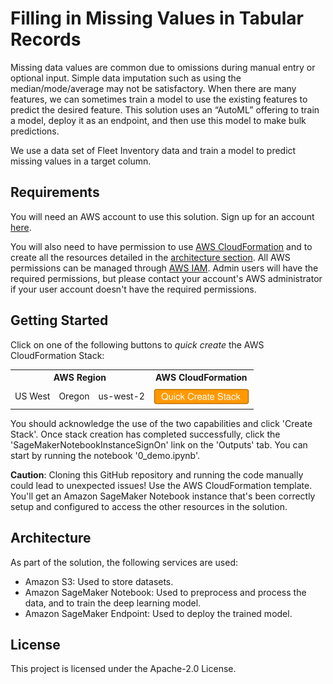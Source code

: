 # Filling in Missing Values in Tabular Records

Missing data values are common due to omissions during manual entry or optional input. Simple data imputation such as using the median/mode/average may not be satisfactory. When there are many features, we can sometimes train a model to use the existing features to predict the desired feature. This solution uses an “AutoML” offering to train a model, deploy it as an endpoint, and then use this model to make bulk predictions. 

We use a data set of Fleet Inventory data and train a model to predict missing values in a target column.


## Requirements

You will need an AWS account to use this solution. Sign up for an account [here](https://aws.amazon.com/).

You will also need to have permission to use [AWS CloudFormation](https://aws.amazon.com/cloudformation/) and to create all the resources detailed in the [architecture section](#architecture). All AWS permissions can be managed through [AWS IAM](https://aws.amazon.com/iam/). Admin users will have the required permissions, but please contact your account's AWS administrator if your user account doesn't have the required permissions.

## Getting Started

Click on one of the following buttons to *quick create* the AWS CloudFormation Stack:

<table>
  <tr>
    <th colspan="3">AWS Region</td>
    <th>AWS CloudFormation</td>
  </tr>
  <tr>
    <td>US West</td>
    <td>Oregon</td>
    <td>us-west-2</td>
    <td align="center">
      <a href="https://us-west-2.console.aws.amazon.com/cloudformation/home?region=us-west-2#/stacks/create/review?templateURL=https://sagemaker-solutions-prod-us-west-2.s3.us-west-2.amazonaws.com/filling-in-missing-values/deployment/template.yaml&SolutionName=filling-in-missing-values&CreateNotebookInstance=true">
        <img src="docs/launch_button.svg" height="30">
      </a>
    </td>
  </tr>
</table>

You should acknowledge the use of the two capabilities and click 'Create Stack'. Once stack creation has completed successfully, click the 'SageMakerNotebookInstanceSignOn' link on the 'Outputs' tab. You can start by running the notebook '0_demo.ipynb'.

**Caution**: Cloning this GitHub repository and running the code manually could lead to unexpected issues! Use the AWS CloudFormation template. You'll get an Amazon SageMaker Notebook instance that's been correctly setup and configured to access the other resources in the solution.


## Architecture
As part of the solution, the following services are used:

* Amazon S3: Used to store datasets.
* Amazon SageMaker Notebook: Used to preprocess and process the data, and to train the deep learning model.
* Amazon SageMaker Endpoint: Used to deploy the trained model.

## License

This project is licensed under the Apache-2.0 License.


